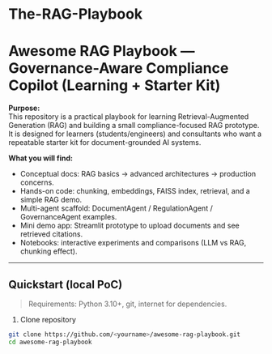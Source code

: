 # The-RAG-Playbook
# Awesome RAG Playbook — Governance-Aware Compliance Copilot (Learning + Starter Kit)

**Purpose:**  
This repository is a practical playbook for learning Retrieval-Augmented Generation (RAG) and building a small compliance-focused RAG prototype. It is designed for learners (students/engineers) and consultants who want a repeatable starter kit for document-grounded AI systems.

**What you will find:**
- Conceptual docs: RAG basics → advanced architectures → production concerns.
- Hands-on code: chunking, embeddings, FAISS index, retrieval, and a simple RAG demo.
- Multi-agent scaffold: DocumentAgent / RegulationAgent / GovernanceAgent examples.
- Mini demo app: Streamlit prototype to upload documents and see retrieved citations.
- Notebooks: interactive experiments and comparisons (LLM vs RAG, chunking effect).

---

## Quickstart (local PoC)
> Requirements: Python 3.10+, git, internet for dependencies.

1. Clone repository
```bash
git clone https://github.com/<yourname>/awesome-rag-playbook.git
cd awesome-rag-playbook
